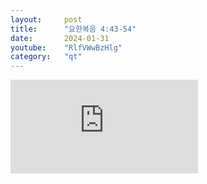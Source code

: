 ```yaml
---
layout:     post
title:      "요한복음 4:43-54"
date:       2024-01-31
youtube:    "RlfVWwBzHlg"
category:   "qt"
---
```


<div class="youtube margin-large">
    <iframe src="https://www.youtube.com/embed/RlfVWwBzHlg" title="YouTube video player" frameborder="0" allow="accelerometer; autoplay; clipboard-write; encrypted-media; gyroscope; picture-in-picture; web-share" allowfullscreen></iframe>
</div>